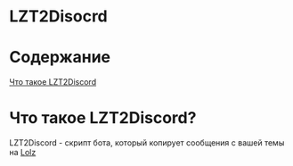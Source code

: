 # LZT2Disocrd
# Содержание
[Что такое LZT2Discord](https://github.com/nordbearbotdev/LZT2Disocrd/blob/main/README.md#%D1%87%D1%82%D0%BE-%D1%82%D0%B0%D0%BA%D0%BE%D0%B5-lzt2discord)
# Что такое LZT2Discord?
LZT2Discord - скрипт бота, который копирует сообщения с вашей темы на [Lolz](https://lolz.huru)
